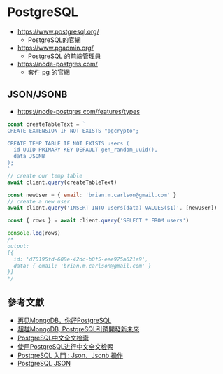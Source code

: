 # PostgreSQL

* https://www.postgresql.org/
  * PostgreSQL的官網
* https://www.pgadmin.org/
  * PostgreSQL 的前端管理員
* https://node-postgres.com/
  * 套件 pg 的官網


## JSON/JSONB

* https://node-postgres.com/features/types

```js
const createTableText = `
CREATE EXTENSION IF NOT EXISTS "pgcrypto";

CREATE TEMP TABLE IF NOT EXISTS users (
  id UUID PRIMARY KEY DEFAULT gen_random_uuid(),
  data JSONB
);
`
// create our temp table
await client.query(createTableText)

const newUser = { email: 'brian.m.carlson@gmail.com' }
// create a new user
await client.query('INSERT INTO users(data) VALUES($1)', [newUser])

const { rows } = await client.query('SELECT * FROM users')

console.log(rows)
/*
output:
[{
  id: 'd70195fd-608e-42dc-b0f5-eee975a621e9',
  data: { email: 'brian.m.carlson@gmail.com' }
}]
*/
```

## 參考文獻
* [再见MongoDB，你好PostgreSQL](http://www.infoq.com/cn/articles/byebye-mongodb-hello-postgresql)
* [超越MongoDB, PostgreSQL引領開發新未來](https://itw01.com/AFXE8IY.html)
* [PostgreSQL中文全文检索](https://www.jianshu.com/p/01631cafe120)
* [使用PostgreSQL进行中文全文检索](http://www.cnblogs.com/zhenbianshu/p/7795247.html)
* [PostgreSQL 入門 : Json、Jsonb 操作](http://lolikitty.pixnet.net/blog/post/205346878-postgresql-%E5%85%A5%E9%96%80-%3A-json%E3%80%81jsonb-%E6%93%8D%E4%BD%9C)
* [PostgreSQL JSON](http://www.postgresqltutorial.com/postgresql-json/)